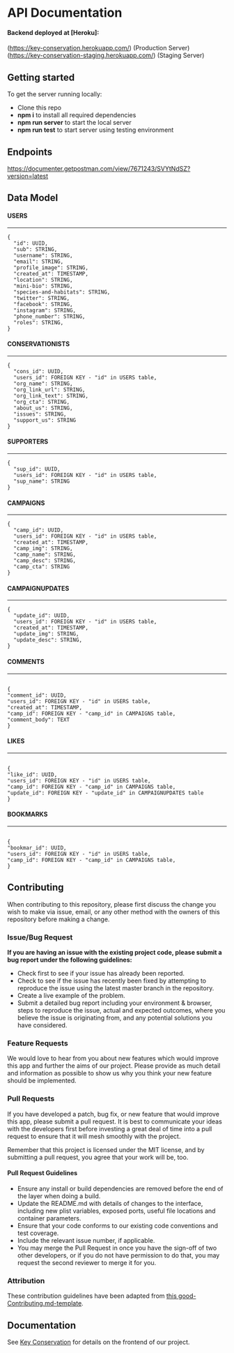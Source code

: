 # API Documentation

#### Backend deployed at [Heroku]:

(https://key-conservation.herokuapp.com/) (Production Server)<br>
(https://key-conservation-staging.herokuapp.com/) (Staging Server)<br>

## Getting started

To get the server running locally:

- Clone this repo
- **npm i** to install all required dependencies
- **npm run server** to start the local server
- **npm run test** to start server using testing environment

## Endpoints

https://documenter.getpostman.com/view/7671243/SVYtNdSZ?version=latest

## Data Model

#### USERS

---

```
{
  "id": UUID,
  "sub": STRING,
  "username": STRING,
  "email": STRING,
  "profile_image": STRING,
  "created_at": TIMESTAMP,
  "location": STRING,
  "mini-bio": STRING,
  "species-and-habitats": STRING,
  "twitter": STRING,
  "facebook": STRING,
  "instagram": STRING,
  "phone_number": STRING,
  "roles": STRING,
}
```

#### CONSERVATIONISTS

---

```
{
  "cons_id": UUID,
  "users_id": FOREIGN KEY - "id" in USERS table,
  "org_name": STRING,
  "org_link_url": STRING,
  "org_link_text": STRING,
  "org_cta": STRING,
  "about_us": STRING,
  "issues": STRING,
  "support_us": STRING
}
```

#### SUPPORTERS

---

```
{
  "sup_id": UUID,
  "users_id": FOREIGN KEY - "id" in USERS table,
  "sup_name": STRING
}
```

#### CAMPAIGNS

---

```
{
  "camp_id": UUID,
  "users_id": FOREIGN KEY - "id" in USERS table,
  "created_at": TIMESTAMP,
  "camp_img": STRING,
  "camp_name": STRING,
  "camp_desc": STRING,
  "camp_cta": STRING
}
```

#### CAMPAIGNUPDATES

---

```
{
  "update_id": UUID,
  "users_id": FOREIGN KEY - "id" in USERS table,
  "created_at": TIMESTAMP,
  "update_img": STRING,
  "update_desc": STRING,
}
```

#### COMMENTS

---

```

{
"comment_id": UUID,
"users_id": FOREIGN KEY - "id" in USERS table,
"created_at": TIMESTAMP,
"camp_id": FOREIGN KEY - "camp_id" in CAMPAIGNS table,
"comment_body": TEXT
}

```

#### LIKES

---

```

{
"like_id": UUID,
"users_id": FOREIGN KEY - "id" in USERS table,
"camp_id": FOREIGN KEY - "camp_id" in CAMPAIGNS table,
"update_id": FOREIGN KEY - "update_id" in CAMPAIGNUPDATES table
}

```

#### BOOKMARKS

---

```

{
"bookmar_id": UUID,
"users_id": FOREIGN KEY - "id" in USERS table,
"camp_id": FOREIGN KEY - "camp_id" in CAMPAIGNS table,
}

```

## Contributing

When contributing to this repository, please first discuss the change you wish to make via issue, email, or any other method with the owners of this repository before making a change.

### Issue/Bug Request

**If you are having an issue with the existing project code, please submit a bug report under the following guidelines:**

- Check first to see if your issue has already been reported.
- Check to see if the issue has recently been fixed by attempting to reproduce the issue using the latest master branch in the repository.
- Create a live example of the problem.
- Submit a detailed bug report including your environment & browser, steps to reproduce the issue, actual and expected outcomes, where you believe the issue is originating from, and any potential solutions you have considered.

### Feature Requests

We would love to hear from you about new features which would improve this app and further the aims of our project. Please provide as much detail and information as possible to show us why you think your new feature should be implemented.

### Pull Requests

If you have developed a patch, bug fix, or new feature that would improve this app, please submit a pull request. It is best to communicate your ideas with the developers first before investing a great deal of time into a pull request to ensure that it will mesh smoothly with the project.

Remember that this project is licensed under the MIT license, and by submitting a pull request, you agree that your work will be, too.

#### Pull Request Guidelines

- Ensure any install or build dependencies are removed before the end of the layer when doing a build.
- Update the README.md with details of changes to the interface, including new plist variables, exposed ports, useful file locations and container parameters.
- Ensure that your code conforms to our existing code conventions and test coverage.
- Include the relevant issue number, if applicable.
- You may merge the Pull Request in once you have the sign-off of two other developers, or if you do not have permission to do that, you may request the second reviewer to merge it for you.

### Attribution

These contribution guidelines have been adapted from [this good-Contributing.md-template](https://gist.github.com/PurpleBooth/b24679402957c63ec426).

## Documentation

See [Key Conservation](https://github.com/labs14-key-conservation/Frontend-Mobile) for details on the frontend of our project.

```

```
